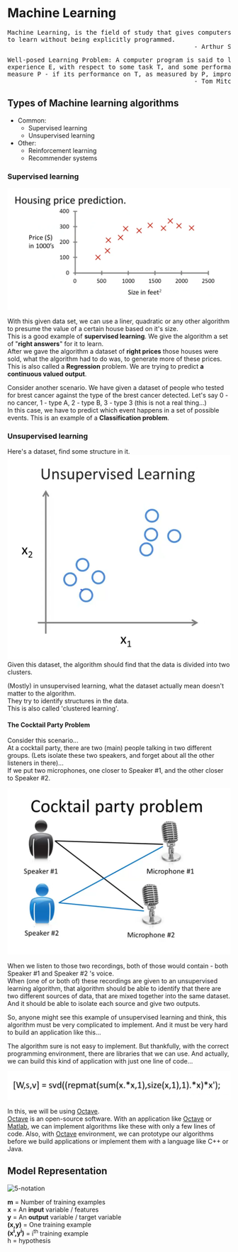 # Machine Learning 

<pre>
Machine Learning, is the field of study that gives computers the ability 
to learn without being explicitly programmed. 
                                                  - Arthur Samuel (1959)
</pre>

<pre>
Well-posed Learning Problem: A computer program is said to learn from 
experience E, with respect to some task T, and some performance 
measure P - if its performance on T, as measured by P, improves with experience E.
                                                  - Tom Mitchell (1959)
</pre>

## Types of Machine learning algorithms 

+ Common:
  + Supervised learning 
  + Unsupervised learning
+ Other:
    + Reinforcement learning
    + Recommender systems

### Supervised learning

![Plot of prices against the size of houses](\assets\1-housing-price.png "assets/1-housing-price")

With this given data set, we can use a liner, quadratic or any other 
algorithm to presume the value of a certain house based on it's size.   
This is a good example of **supervised learning**. We give the algorithm 
a set of "**right answers**" for it to learn.  
After we gave the algorithm a dataset of **right prices** those houses were
sold, what the algorithm had to do was, to generate more of these prices.
This is also called a **Regression** problem. We are trying to predict 
**a continuous valued output**. 

Consider another scenario. We have given a dataset of people who tested 
for brest cancer against the type of the brest cancer detected. Let's say 
0 - no cancer, 1 - type A, 2 - type B, 3 - type 3 (this is not a real thing...)  
In this case, we have to predict which event happens in a set of possible 
events. This is an example of a **Classification problem**.  

### Unsupervised learning

Here's a dataset, find some structure in it.  
![Clustered plot](\assets\2-clusters.png "assets/2-clusters")  
Given this dataset, the algorithm should find that the data is divided
into two clusters.  

(Mostly) in unsupervised learning, what the dataset actually mean doesn't 
matter to the algorithm.  
They try to identify structures in the data.  
This is also called 'clustered learning'.  

#### The Cocktail Party Problem 

Consider this scenario...   
At a cocktail party, there are two (main) people talking in two different 
groups. (Lets isolate these two speakers, and forget about all the other 
listeners in there)...   
If we put two microphones, one closer to Speaker #1, and the other closer 
to Speaker #2.  

![Cocktail Party](\assets\3-cocktail-party.png "assets/3-cocktail-party")

When we listen to those two recordings, both of those would contain - both 
Speaker #1 and Speaker #2 's voice.  
When (one of or both of) these recordings are given to an unsupervised 
learning algorithm, that algorithm should be able to identify that there 
are two different sources of data, that are mixed together into the same 
dataset. And it should be able to isolate each source and give two outputs.  

So, anyone might see this example of unsupervised learning and think, 
this algorithm must be very complicated to implement. And it must be 
very hard to build an application like this...  

The algorithm sure is not easy to implement. But thankfully, with the 
correct programming environment, there are libraries that we can use. 
And actually, we can build this kind of application with just one line of 
code...  

![A single line of code](\assets\4-one-line.png "assets/4-one-line")

In this, we will be using [Octave](https://www.gnu.org/software/octave).  
[Octave](https://www.gnu.org/software/octave) is an open-source software. 
With an application like [Octave](https://www.gnu.org/software/octave) 
or [Matlab](https://www.mathworks.com/products/matlab.html), we can 
implement algorithms like these with only a few lines of code. Also, with
[Octave](https://www.gnu.org/software/octave) environment, we can prototype 
our algorithms before we build applications or implement them with a 
language like C++ or Java.  

## Model Representation

![5-notation](C:\Projects\studying-ml\assets\5-notation.png "Notations")

**m** = Number of training examples  
**x** = An **input** variable / features  
**y** = An **output** variable / target variable  
**(x,y)** = One training example  
**(x<sup>i</sup>,y<sup>i</sup>)** = i<sup>th</sup> training example  
h = hypothesis  


